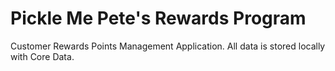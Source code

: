 # Pickle Me Pete's Rewards Program

Customer Rewards Points Management Application. All data is stored locally with Core Data. 
